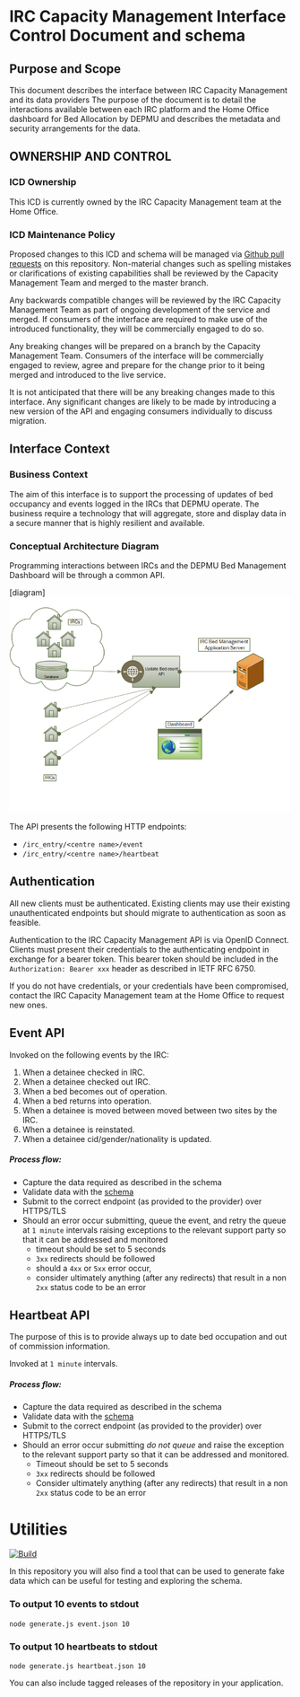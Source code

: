 # IRC Capacity Management Interface Control Document and schema

## Purpose and Scope
This document describes the interface between IRC Capacity Management and its data providers
The purpose of the document is to detail the interactions available between each IRC platform and the Home Office dashboard for Bed Allocation by DEPMU and describes the metadata and security arrangements for the data.

## OWNERSHIP AND CONTROL

### ICD Ownership
This ICD is currently owned by the IRC Capacity Management team at the Home Office.

### ICD Maintenance Policy
Proposed changes to this ICD and schema will be managed via [Github pull requests](https://help.github.com/articles/using-pull-requests/) on this repository.
Non-material changes such as spelling mistakes or clarifications of existing capabilities shall be reviewed by the Capacity Management Team and merged to the master branch.

Any backwards compatible changes will be reviewed by the IRC Capacity Management Team as part of ongoing development of the service and merged.
If consumers of the interface are required to make use of the introduced functionality, they will be commercially engaged to do so.

Any breaking changes will be prepared on a branch by the Capacity Management Team.
Consumers of the interface will be commercially engaged to review, agree and prepare for the change prior to it being merged and introduced to the live service.

It is not anticipated that there will be any breaking changes made to this interface.
Any significant changes are likely to be made by introducing a new version of the API and engaging consumers individually to discuss migration.


## Interface Context

### Business Context
The aim of this interface is to support the processing of updates of bed occupancy and events logged in the IRCs that DEPMU operate.
The business require a technology that will aggregate, store and display data in a secure manner that is highly resilient and available.

### Conceptual Architecture Diagram

Programming interactions between IRCs and the DEPMU Bed Management Dashboard will be through a common API.

[diagram]
![Conceptual Architecture Diagram](./assets/architecture_diagram.png)

The API presents the following HTTP endpoints:
- `/irc_entry/<centre name>/event`
- `/irc_entry/<centre name>/heartbeat`

## Authentication

All new clients must be authenticated.
Existing clients may use their existing unauthenticated endpoints but should migrate to authentication as soon as feasible.

Authentication to the IRC Capacity Management API is via OpenID Connect.
Clients must present their credentials to the authenticating endpoint in exchange for a bearer token.
This bearer token should be included in the `Authorization: Bearer xxx` header as described in IETF RFC 6750.

If you do not have credentials, or your credentials have been compromised, contact the IRC Capacity Management team at the Home Office to request new ones.

## Event API
Invoked on the following events by the IRC:

1. When a detainee checked in IRC.
2. When a detainee checked out IRC.
3. When a bed becomes out of operation.
4. When a bed returns into operation.
5. When a detainee is moved between moved between two sites by the IRC.
6. When a detainee is reinstated.
7. When a detainee cid/gender/nationality is updated.

##### Process flow:
- Capture the data required as described in the schema
- Validate data with the [schema](./event.json)
- Submit to the correct endpoint (as provided to the provider) over HTTPS/TLS
- Should an error occur submitting, queue the event, and retry the queue at `1 minute` intervals raising exceptions to the relevant support party so that it can be addressed and monitored
  - timeout should be set to 5 seconds
  - `3xx` redirects should be followed
  - should a `4xx` or `5xx` error occur, 
  - consider ultimately anything (after any redirects) that result in a non `2xx` status code to be an error

## Heartbeat API
The purpose of this is to provide always up to date bed occupation and out of commission information.

Invoked at `1 minute` intervals.
##### Process flow:
- Capture the data required as described in the schema
- Validate data with the [schema](./heartbeat.json)
- Submit to the correct endpoint (as provided to the provider) over HTTPS/TLS
- Should an error occur submitting *do not queue* and raise the exception to the relevant support party so that it can be addressed and monitored.
  - Timeout should be set to 5 seconds
  - `3xx` redirects should be followed
  - Consider ultimately anything (after any redirects) that result in a non `2xx` status code to be an error

# Utilities
[![Build](https://travis-ci.org/UKHomeOffice/removals_schema.png)](https://travis-ci.org/UKHomeOffice/removals_schema)

In this repository you will also find a tool that can be used to generate fake data which can be useful for testing and exploring the schema.
### To output 10 events to stdout
```shell
node generate.js event.json 10
```
### To output 10 heartbeats to stdout
```shell
node generate.js heartbeat.json 10
```
You can also include tagged releases of the repository in your application.
